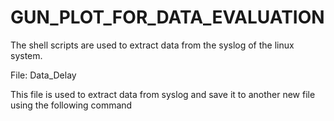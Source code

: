 # GUN_PLOT_FOR_DATA_EVALUATION

The shell scripts are used to extract data from the syslog of the linux system.

File: Data_Delay

This file is used to extract data from syslog and save it to another new file using the following command


